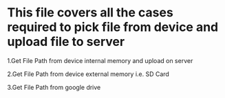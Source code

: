 <h1>This file covers all the cases required to pick file from device and upload file to server</h1>
<p>1.Get File Path from device internal memory and upload on server</p> 
<p>2.Get File Path from device external memory i.e. SD Card </p>
<p>3.Get File Path from google drive </p>
